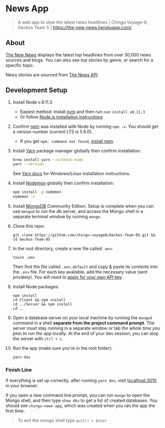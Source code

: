 # News App
> A web app to view the latest news headlines | Chingu Voyage-6, Geckos Team 5 | https://the-new-news.herokuapp.com/

## About

[The New News](https://the-new-news.herokuapp.com/) displays the latest top headlines from over 30,000 news sources and blogs. You can also see top stories by genre, or search for a specific topic.

News stories are sourced from [The News API](https://newsapi.org/). 

## Development Setup

1.  Install Node v.8.11.3
    * Easiest method: Install [nvm](https://github.com/creationix/nvm) and then run `nvm install v8.11.3`
    * Or follow [Node.js installation instructions](https://nodejs.org/en/download/)

2. Confirm [npm](https://github.com/npm/npm) was installed with Node by running `npm -v`. You should get a version number (current LTS is 5.6.0).
    * If you get `npm: command not found`, [install npm](https://www.npmjs.com/get-npm).

3. Install [Yarn](https://yarnpkg.com/en/) package manager globally then confirm installation:
    ```sh
    brew install yarn --without-node
    yarn --version
    ```

    See [Yarn docs](https://yarnpkg.com/en/docs/install#mac-stable) for Windows/Linux installation instructions.

4. Install [Nodemon](https://github.com/remy/nodemon) globally then confirm installation:
    ```sh
    npm install -g nodemon
    nodemon -v
    ```

5. Install [MongoDB](https://docs.mongodb.com/manual/installation/#tutorial-installation) Community Edition. Setup is complete when you can use `mongod` to run the db server, and access the Mongo shell in a separate terminal window by running `mongo`.

6. Clone this repo:
    ```cli
    git clone https://github.com/chingu-voyage6/Geckos-Team-05.git && cd Geckos-Team-05
    ```

7. In the root directory, create a new file called `.env`:
    ```cli
    touch .env
    ```
    Then find the file called `.env.default` and copy & paste its contents into the `.env` file. For each key available, add the necessary value (sent privately). You will need to [apply for your own API key](https://newsapi.org/).

8. Install Node packages:
    ```cli
    npm install
    cd Client && npm install
    cd ../Server && npm install
    cd ..
    ```

9. Open a database server on your local machine by running the `mongod` command in a shell **separate from the project command prompt**. The server must stay running in a separate window or tab *the whole time you plan to run the app locally*. At the end of your dev session, you can stop the server with `ctrl + c`.

10. Run the app (make sure you're in the root folder):
    ```sh
    yarn dev
    ```

### Finish Line
If everything is set up correctly, after running `yarn dev`, visit [localhost:3010](localhost:3010) in your browser.

If you open a new command line prompt, you can run `mongo` to open the Mongo shell, and then type `show dbs` to get a list of created databases. You should see `chingu-news-app`, which was created when you ran the app the first time.
  > To exit the mongo shell type `quit() + Enter`
